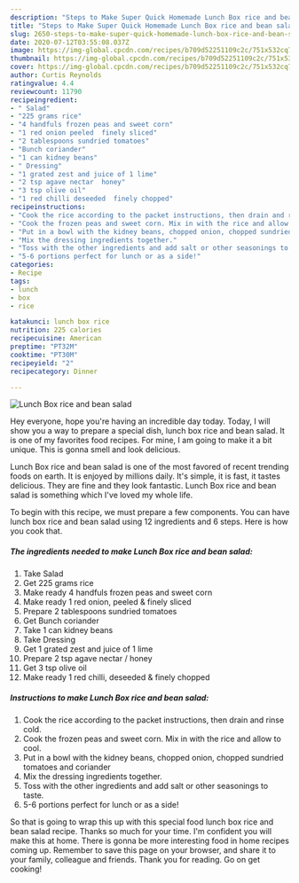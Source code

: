 ```yaml
---
description: "Steps to Make Super Quick Homemade Lunch Box rice and bean salad"
title: "Steps to Make Super Quick Homemade Lunch Box rice and bean salad"
slug: 2650-steps-to-make-super-quick-homemade-lunch-box-rice-and-bean-salad
date: 2020-07-12T03:55:08.037Z
image: https://img-global.cpcdn.com/recipes/b709d52251109c2c/751x532cq70/lunch-box-rice-and-bean-salad-recipe-main-photo.jpg
thumbnail: https://img-global.cpcdn.com/recipes/b709d52251109c2c/751x532cq70/lunch-box-rice-and-bean-salad-recipe-main-photo.jpg
cover: https://img-global.cpcdn.com/recipes/b709d52251109c2c/751x532cq70/lunch-box-rice-and-bean-salad-recipe-main-photo.jpg
author: Curtis Reynolds
ratingvalue: 4.4
reviewcount: 11790
recipeingredient:
- " Salad"
- "225 grams rice"
- "4 handfuls frozen peas and sweet corn"
- "1 red onion peeled  finely sliced"
- "2 tablespoons sundried tomatoes"
- "Bunch coriander"
- "1 can kidney beans"
- " Dressing"
- "1 grated zest and juice of 1 lime"
- "2 tsp agave nectar  honey"
- "3 tsp olive oil"
- "1 red chilli deseeded  finely chopped"
recipeinstructions:
- "Cook the rice according to the packet instructions, then drain and rinse cold."
- "Cook the frozen peas and sweet corn. Mix in with the rice and allow to cool."
- "Put in a bowl with the kidney beans, chopped onion, chopped sundried tomatoes and coriander"
- "Mix the dressing ingredients together."
- "Toss with the other ingredients and add salt or other seasonings to taste."
- "5-6 portions perfect for lunch or as a side!"
categories:
- Recipe
tags:
- lunch
- box
- rice

katakunci: lunch box rice 
nutrition: 225 calories
recipecuisine: American
preptime: "PT32M"
cooktime: "PT30M"
recipeyield: "2"
recipecategory: Dinner

---
```



![Lunch Box rice and bean salad](https://img-global.cpcdn.com/recipes/b709d52251109c2c/751x532cq70/lunch-box-rice-and-bean-salad-recipe-main-photo.jpg)

Hey everyone, hope you're having an incredible day today. Today, I will show you a way to prepare a special dish, lunch box rice and bean salad. It is one of my favorites food recipes. For mine, I am going to make it a bit unique. This is gonna smell and look delicious.

Lunch Box rice and bean salad is one of the most favored of recent trending foods on earth. It is enjoyed by millions daily. It's simple, it is fast, it tastes delicious. They are fine and they look fantastic. Lunch Box rice and bean salad is something which I've loved my whole life.




To begin with this recipe, we must prepare a few components. You can have lunch box rice and bean salad using 12 ingredients and 6 steps. Here is how you cook that.

<!--inarticleads1-->

##### The ingredients needed to make Lunch Box rice and bean salad:

1. Take  Salad
1. Get 225 grams rice
1. Make ready 4 handfuls frozen peas and sweet corn
1. Make ready 1 red onion, peeled &amp; finely sliced
1. Prepare 2 tablespoons sundried tomatoes
1. Get Bunch coriander
1. Take 1 can kidney beans
1. Take  Dressing
1. Get 1 grated zest and juice of 1 lime
1. Prepare 2 tsp agave nectar / honey
1. Get 3 tsp olive oil
1. Make ready 1 red chilli, deseeded &amp; finely chopped




<!--inarticleads2-->

##### Instructions to make Lunch Box rice and bean salad:

1. Cook the rice according to the packet instructions, then drain and rinse cold.
1. Cook the frozen peas and sweet corn. Mix in with the rice and allow to cool.
1. Put in a bowl with the kidney beans, chopped onion, chopped sundried tomatoes and coriander
1. Mix the dressing ingredients together.
1. Toss with the other ingredients and add salt or other seasonings to taste.
1. 5-6 portions perfect for lunch or as a side!




So that is going to wrap this up with this special food lunch box rice and bean salad recipe. Thanks so much for your time. I'm confident you will make this at home. There is gonna be more interesting food in home recipes coming up. Remember to save this page on your browser, and share it to your family, colleague and friends. Thank you for reading. Go on get cooking!

